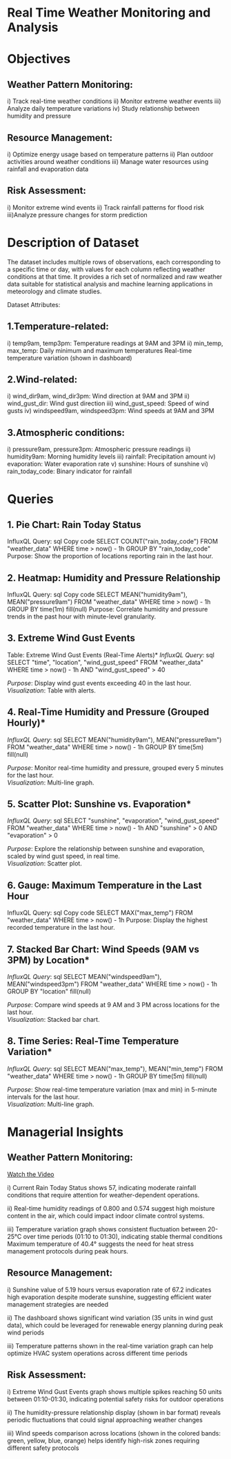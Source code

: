 # Real Time Weather Monitoring and Analysis 

# Objectives

## Weather Pattern Monitoring:

i) Track real-time weather conditions
ii) Monitor extreme weather events
iii) Analyze daily temperature variations
iv) Study relationship between humidity and pressure

## Resource Management:

i) Optimize energy usage based on temperature patterns
ii) Plan outdoor activities around weather conditions
iii) Manage water resources using rainfall and evaporation data

## Risk Assessment:

i) Monitor extreme wind events
ii) Track rainfall patterns for flood risk
iii)Analyze pressure changes for storm prediction


# Description of Dataset

The dataset includes multiple rows of observations, each corresponding to a specific time or day, with values for each column reflecting weather conditions at that time.
It provides a rich set of normalized and raw weather data suitable for statistical analysis and machine learning applications in meteorology and climate studies.


Dataset Attributes:

## 1.Temperature-related:

i) temp9am, temp3pm: Temperature readings at 9AM and 3PM
ii) min_temp, max_temp: Daily minimum and maximum temperatures
Real-time temperature variation (shown in dashboard)

## 2.Wind-related:

i) wind_dir9am, wind_dir3pm: Wind direction at 9AM and 3PM
ii) wind_gust_dir: Wind gust direction
iii) wind_gust_speed: Speed of wind gusts
iv) windspeed9am, windspeed3pm: Wind speeds at 9AM and 3PM

## 3.Atmospheric conditions:

i) pressure9am, pressure3pm: Atmospheric pressure readings
ii) humidity9am: Morning humidity levels
iii) rainfall: Precipitation amount
iv) evaporation: Water evaporation rate
v) sunshine: Hours of sunshine
vi) rain_today_code: Binary indicator for rainfall

# Queries

## 1. Pie Chart: Rain Today Status
InfluxQL Query:
sql
Copy code
SELECT COUNT("rain_today_code") 
FROM "weather_data" 
WHERE time > now() - 1h 
GROUP BY "rain_today_code"
Purpose: Show the proportion of locations reporting rain in the last hour.


## 2. Heatmap: Humidity and Pressure Relationship
InfluxQL Query:
sql
Copy code
SELECT MEAN("humidity9am"), MEAN("pressure9am") 
FROM "weather_data" 
WHERE time > now() - 1h 
GROUP BY time(1m) fill(null)
Purpose: Correlate humidity and pressure trends in the past hour with minute-level granularity.

## 3. Extreme Wind Gust Events 
Table: Extreme Wind Gust Events (Real-Time Alerts)*
*InfluxQL Query*:
sql
SELECT "time", "location", "wind_gust_speed" 
FROM "weather_data" 
WHERE time > now() - 1h 
AND "wind_gust_speed" > 40

*Purpose*: Display wind gust events exceeding 40 in the last hour.  
*Visualization*: Table with alerts.


## 4.  Real-Time Humidity and Pressure (Grouped Hourly)*
*InfluxQL Query*:
sql
SELECT MEAN("humidity9am"), MEAN("pressure9am") 
FROM "weather_data" 
WHERE time > now() - 1h 
GROUP BY time(5m) fill(null)

*Purpose*: Monitor real-time humidity and pressure, grouped every 5 minutes for the last hour.  
*Visualization*: Multi-line graph.

## 5. Scatter Plot: Sunshine vs. Evaporation*
*InfluxQL Query*:
sql
SELECT "sunshine", "evaporation", "wind_gust_speed" 
FROM "weather_data" 
WHERE time > now() - 1h 
AND "sunshine" > 0 AND "evaporation" > 0

*Purpose*: Explore the relationship between sunshine and evaporation, scaled by wind gust speed, in real time.  
*Visualization*: Scatter plot.

## 6. Gauge: Maximum Temperature in the Last Hour
InfluxQL Query:
sql
Copy code
SELECT MAX("max_temp") 
FROM "weather_data" 
WHERE time > now() - 1h
Purpose: Display the highest recorded temperature in the last hour.

## 7. Stacked Bar Chart: Wind Speeds (9AM vs 3PM) by Location*
*InfluxQL Query*:
sql
SELECT MEAN("windspeed9am"), MEAN("windspeed3pm") 
FROM "weather_data" 
WHERE time > now() - 1h 
GROUP BY "location" fill(null)

*Purpose*: Compare wind speeds at 9 AM and 3 PM across locations for the last hour.  
*Visualization*: Stacked bar chart.

## 8. Time Series: Real-Time Temperature Variation*
*InfluxQL Query*:
sql
SELECT MEAN("max_temp"), MEAN("min_temp") 
FROM "weather_data" 
WHERE time > now() - 1h 
GROUP BY time(5m) fill(null)

*Purpose*: Show real-time temperature variation (max and min) in 5-minute intervals for the last hour.  
*Visualization*: Multi-line graph.

# Managerial Insights 

## Weather Pattern Monitoring:

[Watch the Video](https://raw.githubusercontent.com/arjunk220401/Weather-Data-Grafana-Dashboard-/a32ef276bbd9606e10593364c3e6f8bb77c41334/Rain%20Today%20Status.mp4)


i) Current Rain Today Status shows 57, indicating moderate rainfall conditions that require attention for weather-dependent operations.

ii) Real-time humidity readings of 0.800 and 0.574 suggest high moisture content in the air, which could impact indoor climate control systems.

iii) Temperature variation graph shows consistent fluctuation between 20-25°C over time periods (01:10 to 01:30), indicating stable thermal conditions
Maximum temperature of 40.4° suggests the need for heat stress management protocols during peak hours.

## Resource Management:

i) Sunshine value of 5.19 hours versus evaporation rate of 67.2 indicates high evaporation despite moderate sunshine, suggesting efficient water management strategies are needed

ii) The dashboard shows significant wind variation (35 units in wind gust data), which could be leveraged for renewable energy planning during peak wind periods

iii) Temperature patterns shown in the real-time variation graph can help optimize HVAC system operations across different time periods

## Risk Assessment:

i) Extreme Wind Gust Events graph shows multiple spikes reaching 50 units between 01:10-01:30, indicating potential safety risks for outdoor operations

ii) The humidity-pressure relationship display (shown in bar format) reveals periodic fluctuations that could signal approaching weather changes

iii) Wind speeds comparison across locations (shown in the colored bands: green, yellow, blue, orange) helps identify high-risk zones requiring different safety protocols





